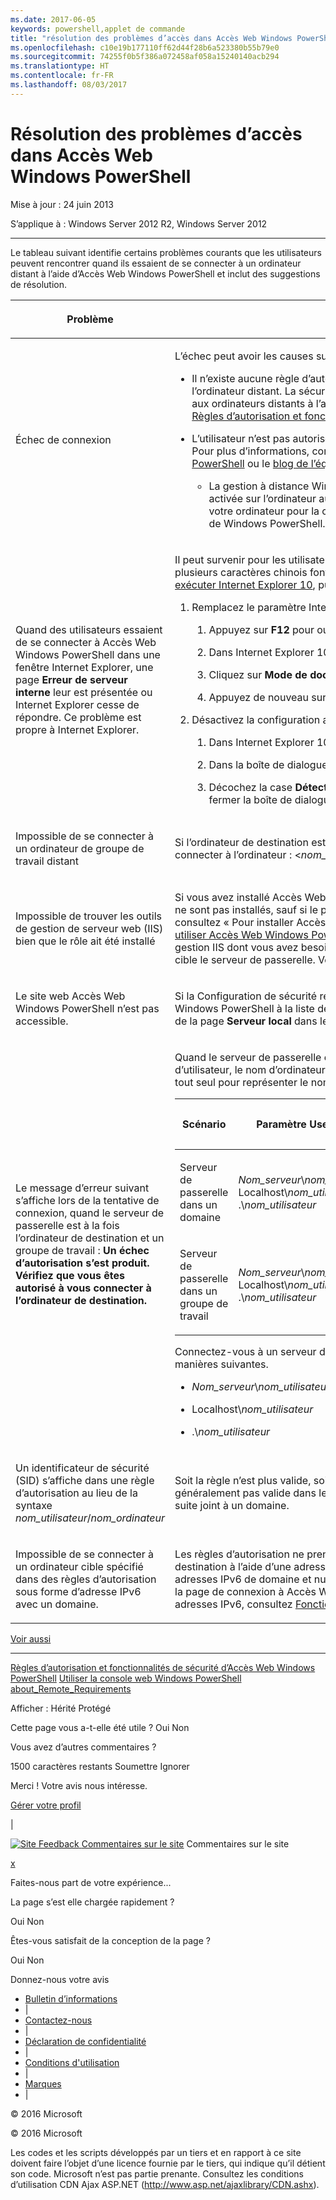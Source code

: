 ```yaml
---
ms.date: 2017-06-05
keywords: powershell,applet de commande
title: "résolution des problèmes d’accès dans Accès Web Windows PowerShell"
ms.openlocfilehash: c10e19b177110ff62d44f28b6a523380b55b79e0
ms.sourcegitcommit: 74255f0b5f386a072458af058a15240140acb294
ms.translationtype: HT
ms.contentlocale: fr-FR
ms.lasthandoff: 08/03/2017
---
```

#  <a name="troubleshooting-access-problems-in-windows-powershell-web-access"></a>Résolution des problèmes d’accès dans Accès Web Windows PowerShell

Mise à jour : 24 juin 2013

S’applique à : Windows Server 2012 R2, Windows Server 2012

<a href="" id="BKMK_trouble"></a>

------------------------------------------------------------------------

Le tableau suivant identifie certains problèmes courants que les utilisateurs peuvent rencontrer quand ils essaient de se connecter à un ordinateur distant à l’aide d’Accès Web Windows PowerShell et inclut des suggestions de résolution.

<table>
<colgroup>
<col width="50%" />
<col width="50%" />
</colgroup>
<thead>
<tr class="header">
<th><p>Problème</p></th>
<th><p>Cause possible et solution</p></th>
</tr>
</thead>
<tbody>
<tr class="odd">
<td><p>Échec de connexion</p></td>
<td><p>L’échec peut avoir les causes suivantes.</p>
<ul>
<li><p>Il n’existe aucune règle d’autorisation qui autorise l’utilisateur à accéder à l’ordinateur, ni configuration de session spécifique sur l’ordinateur distant. La sécurité d’Accès Web Windows PowerShell est restrictive ; les utilisateurs doivent recevoir un accès explicite aux ordinateurs distants à l’aide de règles d’autorisation. Pour plus d’informations sur la création de règles d’autorisation, consultez <a href="https://technet.microsoft.com/en-us/library/dn282394(v=ws.11).aspx">Règles d’autorisation et fonctionnalités de sécurité d’Accès Web Windows PowerShell</a> dans ce guide.</p></li>
<li><p>L’utilisateur n’est pas autorisé à accéder à l’ordinateur de destination. Cet accès est déterminé par des listes de contrôle d’accès. Pour plus d’informations, consultez « Connexion à Accès Web Windows PowerShell » dans <a href="https://technet.microsoft.com/en-us/library/hh831417(v=ws.11).aspx">Utiliser la console web Windows PowerShell</a> ou le <a href="https://msdn.microsoft.com/library/windows/desktop/ee706585.aspx">blog de l’équipe Windows PowerShell</a>.</p>
<ul>
<li><p>La gestion à distance Windows PowerShell n’est peut-être pas activée sur l’ordinateur de destination. Vérifiez qu’elle est activée sur l’ordinateur auquel l’utilisateur essaie de se connecter. Pour plus d’informations, consultez « Comment configurer votre ordinateur pour la communication à distance » dans <a href="https://technet.microsoft.com/library/dd315349.aspx">about_Remote_Requirements</a> dans les rubriques d’aide conceptuelle de Windows PowerShell.</p></li>
</ul></li>
</ul></td>
</tr>
<tr class="even">
<td><p>Quand des utilisateurs essaient de se connecter à Accès Web Windows PowerShell dans une fenêtre Internet Explorer, une page <strong>Erreur de serveur interne</strong> leur est présentée ou Internet Explorer cesse de répondre. Ce problème est propre à Internet Explorer.</p></td>
<td><p>Il peut survenir pour les utilisateurs qui se sont connectés avec un nom de domaine contenant des caractères chinois ou si un ou plusieurs caractères chinois font partie du nom du serveur de passerelle. Pour contourner ce problème, l’utilisateur doit <a href="http://ie.microsoft.com/testdrive/info/downloads/Default.html">installer et exécuter Internet Explorer 10</a>, puis effectuer les étapes suivantes.</p>
<ol>
<li><p>Remplacez le paramètre Internet Explorer <strong>Mode de document</strong> par <strong>Normes Internet Explorer 10</strong>.</p>
<ol>
<li><p>Appuyez sur <strong>F12</strong> pour ouvrir la console Outils de développement.</p></li>
<li><p>Dans Internet Explorer 10, cliquez sur <strong>Mode navigateur</strong>, puis sélectionnez <strong>Internet Explorer 10</strong>.</p></li>
<li><p>Cliquez sur <strong>Mode de document</strong>, puis sur <strong>Normes Internet Explorer 10</strong>.</p></li>
<li><p>Appuyez de nouveau sur <strong>F12</strong> pour fermer la console Outils de développement.</p></li>
</ol></li>
<li><p>Désactivez la configuration automatique du proxy.</p>
<ol>
<li><p>Dans Internet Explorer 10, cliquez sur <strong>Outils</strong>, puis sur <strong>Options Internet</strong>.</p></li>
<li><p>Dans la boîte de dialogue <strong>Options Internet</strong>, sous l’onglet <strong>Connexions</strong>, cliquez sur <strong>Paramètres réseau</strong>.</p></li>
<li><p>Décochez la case <strong>Détecter automatiquement les paramètres de connexion</strong>. Cliquez sur <strong>OK</strong>, puis de nouveau sur <strong>OK</strong> pour fermer la boîte de dialogue <strong>Options Internet</strong>.</p></li>
</ol></li>
</ol></td>
</tr>
<tr class="odd">
<td><p>Impossible de se connecter à un ordinateur de groupe de travail distant</p></td>
<td><p>Si l’ordinateur de destination est membre d’un groupe de travail, utilisez la syntaxe suivante pour fournir votre nom d’utilisateur et vous connecter à l’ordinateur : &lt;<em>nom_groupe_de_travail</em>&gt;\&lt;<em>nom_utilisateur</em>&gt;</p></td>
</tr>
<tr class="even">
<td><p>Impossible de trouver les outils de gestion de serveur web (IIS) bien que le rôle ait été installé</p></td>
<td><p>Si vous avez installé Accès Web Windows PowerShell à l’aide de l’applet de commande <span class="code">Install-WindowsFeature</span>, les outils de gestion ne sont pas installés, sauf si le paramètre <span class="code">IncludeManagementTools</span> est ajouté à l’applet de commande. Pour obtenir un exemple, consultez « Pour installer Accès Web Windows PowerShell à l’aide des applets de commande Windows PowerShell » dans <a href="https://technet.microsoft.com/en-us/library/hh831611(v=ws.11).aspx">Installer et utiliser Accès Web Windows PowerShell</a>. Vous pouvez ajouter la console du Gestionnaire des services Internet et d’autres outils de gestion IIS dont vous avez besoin en sélectionnant les outils dans une session de l’Assistant Ajout de rôles et de fonctionnalités qui cible le serveur de passerelle. Vous pouvez ouvrir l’Assistant Ajout de rôles et de fonctionnalités à partir du Gestionnaire de serveur.</p></td>
</tr>
<tr class="odd">
<td><p>Le site web Accès Web Windows PowerShell n’est pas accessible.</p></td>
<td><p>Si la Configuration de sécurité renforcée est activée dans Internet Explorer (IE ESC), vous pouvez ajouter le site web Accès Web Windows PowerShell à la liste des sites de confiance ou désactiver IE ESC. Vous pouvez désactiver IE ESC dans la vignette <strong>Propriétés</strong> de la page <strong>Serveur local</strong> dans le Gestionnaire de serveur.</p></td>
</tr>
<tr class="even">
<td><p>Le message d’erreur suivant s’affiche lors de la tentative de connexion, quand le serveur de passerelle est à la fois l’ordinateur de destination et un groupe de travail : <strong>Un échec d’autorisation s’est produit. Vérifiez que vous êtes autorisé à vous connecter à l’ordinateur de destination.</strong></p></td>
<td><p>Quand le serveur de passerelle est également le serveur de destination, et qu’il se trouve dans un groupe de travail, spécifiez le nom d’utilisateur, le nom d’ordinateur et le nom du groupe d’utilisateurs comme indiqué dans le tableau suivant. N’utilisez pas de point (.) tout seul pour représenter le nom de l’ordinateur.</p>
<div>
<table>
<colgroup>
<col width="20%" />
<col width="20%" />
<col width="20%" />
<col width="20%" />
<col width="20%" />
</colgroup>
<thead>
<tr class="header">
<th><p>Scénario</p></th>
<th><p>Paramètre UserName</p></th>
<th><p>Paramètre UserGroup</p></th>
<th><p>Paramètre ComputerName</p></th>
<th><p>Paramètre ComputerGroup</p></th>
</tr>
</thead>
<tbody>
<tr class="odd">
<td><p>Serveur de passerelle dans un domaine</p></td>
<td><p><em>Nom_serveur</em>\<em>nom_utilisateur</em>, Localhost\<em>nom_utilisateur</em> ou .\<em>nom_utilisateur</em></p></td>
<td><p><em>Nom_serveur</em>\<em>groupe_utilisateurs</em>, Localhost\<em>groupe_utilisateurs</em> ou .\<em>groupe_utilisateurs</em></p></td>
<td><p>Nom complet du serveur de passerelle ou Localhost</p></td>
<td><p><em>Nom_serveur</em>\<em>groupe_ordinateurs</em>, Localhost\<em>groupe_ordinateurs</em> ou .\<em>groupe_ordinateurs</em></p></td>
</tr>
<tr class="even">
<td><p>Serveur de passerelle dans un groupe de travail</p></td>
<td><p><em>Nom_serveur</em>\<em>nom_utilisateur</em>, Localhost\<em>nom_utilisateur</em> ou .\<em>nom_utilisateur</em></p></td>
<td><p><em>Nom_serveur</em>\<em>groupe_utilisateurs</em>, Localhost\<em>groupe_utilisateurs</em> ou .\<em>groupe_utilisateurs</em></p></td>
<td><p>Nom du serveur</p></td>
<td><p><em>Nom_serveur</em>\<em>groupe_ordinateurs</em>, Localhost\<em>groupe_ordinateurs</em> ou .\<em>groupe_ordinateurs</em></p></td>
</tr>
</tbody>
</table>
</div>
<p>Connectez-vous à un serveur de passerelle en tant qu’ordinateur cible à l’aide d’informations d’identification formatées de l’une des manières suivantes.</p>
<ul>
<li><p><em>Nom_serveur</em>\<em>nom_utilisateur</em></p></li>
<li><p>Localhost\<em>nom_utilisateur</em></p></li>
<li><p>.\<em>nom_utilisateur</em></p></li>
</ul></td>
</tr>
<tr class="odd">
<td><p>Un identificateur de sécurité (SID) s’affiche dans une règle d’autorisation au lieu de la syntaxe <em>nom_utilisateur</em>/<em>nom_ordinateur</em> </p></td>
<td><p>Soit la règle n’est plus valide, soit la requête des services de domaine Active Directory a échoué. Une règle d’autorisation n’est généralement pas valide dans les scénarios où le serveur de passerelle était à un moment donné dans un groupe de travail, puis par la suite joint à un domaine.</p></td>
</tr>
<tr class="even">
<td><p>Impossible de se connecter à un ordinateur cible spécifié dans des règles d’autorisation sous forme d’adresse IPv6 avec un domaine.</p></td>
<td><p>Les règles d’autorisation ne prennent pas en charge une adresse IPv6 sous forme de nom de domaine. Pour spécifier un ordinateur de destination à l’aide d’une adresse IPv6, utilisez l’adresse IPv6 d’origine (qui contient des deux-points) dans la règle d’autorisation. Les adresses IPv6 de domaine et numériques (avec des signes deux-points) sont prises en charge en tant que nom d’ordinateur cible dans la page de connexion à Accès Web Windows PowerShell, mais pas dans les règles d’autorisation. Pour plus d’informations sur les adresses IPv6, consultez <a href="https://technet.microsoft.com/library/cc781672.aspx">Fonctionnement d’IPv6</a>.</p></td>
</tr>
</tbody>
</table>

<a href="javascript:void(0)" class="LW_CollapsibleArea_TitleAhref" title="
Réduire"><span class="cl_CollapsibleArea_expanding LW_CollapsibleArea_Img"></span><span class="LW_CollapsibleArea_Title">Voir aussi</span></a>
<a href="/en-us/library/dn282395(v=ws.11).aspx#Anchor_1" class="LW_CollapsibleArea_Anchor_Img" title="Cliquez avec le bouton droit pour copier et partager le lien de cette section"></a>

------------------------------------------------------------------------

[Règles d’autorisation et fonctionnalités de sécurité d’Accès Web Windows PowerShell](https://technet.microsoft.com/en-us/library/dn282394(v=ws.11).aspx)
[Utiliser la console web Windows PowerShell](https://technet.microsoft.com/en-us/library/hh831417(v=ws.11).aspx)
[about_Remote_Requirements](https://technet.microsoft.com/library/dd315349.aspx)

<span>Afficher :</span> Hérité Protégé

<span class="stdr-votetitle">Cette page vous a-t-elle été utile ?</span>
Oui Non

Vous avez d’autres commentaires ?

<span class="stdr-count"><span class="stdr-charcnt">1500</span> caractères restants</span> Soumettre Ignorer

<span class="stdr-thankyou">Merci !</span> <span class="stdr-appreciate">Votre avis nous intéresse.</span>

[Gérer votre profil](https://social.technet.microsoft.com/profile)

|

<a href="javascript:void(0)" id="SiteFeedbackLinkOpener"><span id="FeedbackButton" class="FeedbackButton clip20x21"> <img src="https://i-technet.sec.s-msft.com/Areas/Epx/Content/Images/ImageSprite.png?v=635975720914499532" alt="Site Feedback" id="feedBackImg" class="cl_footer_feedback_icon" /> </span>Commentaires sur le site</a> Commentaires sur le site

<a href="javascript:void(0)" id="SiteFeedbackLinkCloser">x</a>

Faites-nous part de votre expérience...

La page s’est elle chargée rapidement ?

<span> Oui<span> </span></span> <span> Non<span> </span></span>

Êtes-vous satisfait de la conception de la page ?

<span> Oui<span> </span></span> <span> Non<span> </span></span>

Donnez-nous votre avis

-   [Bulletin d’informations](https://technet.microsoft.com/cc543196.aspx)
-   |
-   [Contactez-nous](https://technet.microsoft.com/cc512759.aspx)
-   |
-   [Déclaration de confidentialité](https://privacy.microsoft.com/privacystatement)
-   |
-   [Conditions d'utilisation](https://technet.microsoft.com/cc300389.aspx)
-   |
-   [Marques](https://www.microsoft.com/en-us/legal/intellectualproperty/Trademarks/)
-   |

© 2016 Microsoft

© 2016 Microsoft

Les codes et les scripts développés par un tiers et en rapport à ce site doivent faire l’objet d’une licence fournie par le tiers, qui indique qu’il détient son code. Microsoft n’est pas partie prenante. Consultez les conditions d’utilisation CDN Ajax ASP.NET (http://www.asp.net/ajaxlibrary/CDN.ashx).
<img src="https://m.webtrends.com/dcsjwb9vb00000c932fd0rjc7_5p3t/njs.gif?dcsuri=/nojavascript&amp;WT.js=No" alt="DCSIMG" id="Img1" width="1" height="1" />

